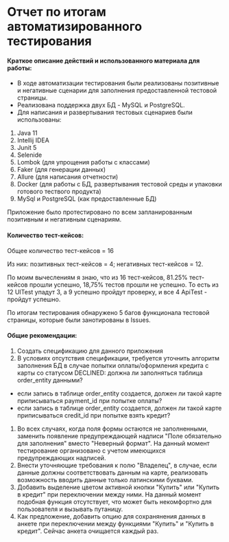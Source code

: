 # Отчет по итогам автоматизированного тестирования

#### Краткое описание действий и использованного материала для работы:
* В ходе автоматизации тестирования были реализованы позитивные и негативные сценарии для заполнения предоставленной тестовой страницы.
* Реализована поддержка двух БД - MySQL и PostgreSQL.
* Для написания и развертывания тестовых сценариев были использованы:

1. Java 11
1. Intellij IDEA
1. Junit 5
1. Selenide
1. Lombok (для упрощения работы с классами) 
1. Faker (для генерации данных)
1. Allure (для написания отчетности)
1. Docker (для работы с БД, развертывания тестовой среды и упаковки готового тествого продукта)
1. MySql и PostgreSQL (как предоставленные БД)

Приложение было протестировано по всем запланированным позитивным и негативным сценариям.

#### Количество тест-кейсов:

Общее количество тест-кейсов = 16

Из них:
позитивных тест-кейсов = 4;
негативных тест-кейсов = 12.

По моим вычеслениям я знаю, что из 16 тест-кейсов, 81.25% тест-кейсов прошли успешно, 18,75% тестов прошли не успешно. То есть из 12 UITest упадут 3, а 9 успешно пройдут проверку, и все 4 ApiTest - пройдут успешно.


По итогам тестирования обнаружено 5 багов функционала тестовой страницы, которые были занотированы в Issues.

#### Общие рекомендации:

1. Создать спецификацию для данного приложения
1. В условиях отсутствия спецификации, требуется уточнить алгоритм заполнения БД в случае попытки оплаты/оформления кредита с карты со статусом DECLINED:
должна ли заполняться таблица order_entity данными?
* если запись в таблице order_entity создается, должен ли такой карте приписываться payment_id при попытке оплаты?
* если запись в таблице order_entity создается, должен ли такой карте приписываться credit_id при попытке взять кредит?
1. Во всех случаях, когда поля формы остаются не заполненными, заменить появление предупреждающей надписи "Поле обязательно для заполнения" вместо "Неверный формат". На данный момент тестирование организовано с учетом имеющихся предупреждающих надписей.
1. Внести уточняющие требования к полю "Владелец", в случае, если данные должны соответствовать данным на карте, реализовать возможность вводить данные только латинскими буквами.
1. Добавить выделение цветом активной кнопки "Купить" или "Купить в кредит" при переключении между ними. На данный момент подобная функция отсутствует, что может быть некомфортно для пользователя и вызывать путаницу.
1. Как предложение, добавить опцию для сохранянения данных в анкете при переключении между функциями "Купить" и "Купить в кредит". Сейчас анкета очищается каждый раз.